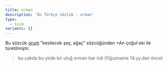 ```yaml
---
title: orman
description: 'Ön Türkçe Sözlük : orman'
type:
  - isim
variants: []
---
```

Bu sözcük [orum](/pt/orum) "kesilecek şey, ağaç" sözcüğünden +An çoğul eki ile türetilmiştir.

> bu çakda bu yirde bir uluğ orman bar irdi (Oğuzname 14.yy.dan önce)
